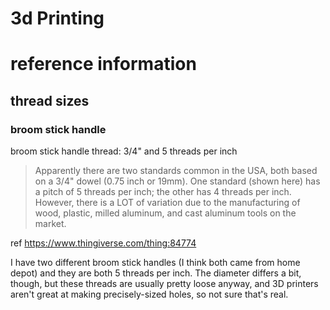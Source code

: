 # 3d Printing


# reference information

## thread sizes

### broom stick handle
broom stick handle thread: 3/4" and 5 threads per inch

> Apparently there are two standards common in the USA, both based on a 3/4" dowel (0.75 inch or 19mm). One standard (shown here) has a pitch of 5 threads per inch; the other has 4 threads per inch. However, there is a LOT of variation due to the manufacturing of wood, plastic, milled aluminum, and cast aluminum tools on the market.

ref https://www.thingiverse.com/thing:84774

I have two different broom stick handles (I think both came from home depot) and they are both 5 threads per inch.
The diameter differs a bit, though, but these threads are usually pretty loose anyway, and 3D printers aren't great at making precisely-sized holes, so not sure that's real.